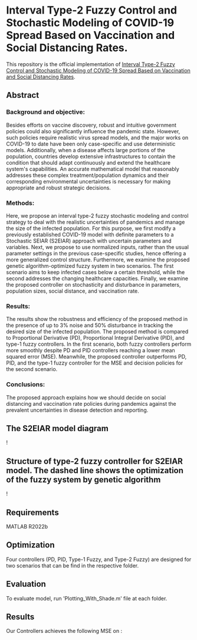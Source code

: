 # Interval Type-2 Fuzzy Control and Stochastic Modeling of COVID-19 Spread Based on Vaccination and Social Distancing Rates.

This repository is the official implementation of [Interval Type-2 Fuzzy Control and Stochastic Modeling of COVID-19 Spread Based on Vaccination and Social Distancing Rates]().

## Abstract

### Background and objective: 
Besides efforts on vaccine discovery, robust and intuitive government policies could also significantly influence the pandemic state. However, such policies require realistic virus spread models, and the major works on COVID-19 to date have been only case-specific and use deterministic models. Additionally, when a disease affects large portions of the population, countries develop extensive infrastructures to contain the condition that should adapt continuously and extend the healthcare system's capabilities. An accurate mathematical model that reasonably addresses these complex treatment/population dynamics and their corresponding environmental uncertainties is necessary for making appropriate and robust strategic decisions.

### Methods: 
Here, we propose an interval type-2 fuzzy stochastic modeling and control strategy to deal with the realistic uncertainties of pandemics and manage the size of the infected population. For this purpose, we first modify a previously established COVID-19 model with definite parameters to a Stochastic SEIAR (S2EIAR) approach with uncertain parameters and variables. Next, we propose to use normalized inputs, rather than the usual parameter settings in the previous case-specific studies, hence offering a more generalized control structure. Furthermore, we examine the proposed genetic algorithm-optimized fuzzy system in two scenarios. The first scenario aims to keep infected cases below a certain threshold, while the second addresses the changing healthcare capacities. Finally, we examine the proposed controller on stochasticity and disturbance in parameters, population sizes, social distance, and vaccination rate. 

### Results: 
The results show the robustness and efficiency of the proposed method in the presence of up to 3% noise and 50% disturbance in tracking the desired size of the infected population. The proposed method is compared to Proportional Derivative (PD), Proportional Integral Derivative (PID), and type-1 fuzzy controllers. In the first scenario, both fuzzy controllers perform more smoothly despite PD and PID controllers reaching a lower mean squared error (MSE). Meanwhile, the proposed controller outperforms PD, PID, and the type-1 fuzzy controller for the MSE and decision policies for the second scenario.

### Conclusions: 
The proposed approach explains how we should decide on social distancing and vaccination rate policies during pandemics against the prevalent uncertainties in disease detection and reporting.

## The S2EIAR model diagram
! [](https://salehiali.ir/wp-content/uploads/2023/02/SEIAR-model-V4-Jan-23-2022-scaled.jpg)
## Structure of type-2 fuzzy controller for S2EIAR model. The dashed line shows the optimization of the fuzzy system by genetic algorithm
! [](https://salehiali.ir/wp-content/uploads/2023/02/control-block-7.jpg)

## Requirements

MATLAB R2022b

## Optimization

Four controllers (PD, PID, Type-1 Fuzzy, and Type-2 Fuzzy) are designed for two scenarios that can be find in the respective folder.

## Evaluation

To evaluate model, run 'Plotting_With_Shade.m' file at each folder.

## Results

Our Controllers achieves the following MSE on :

